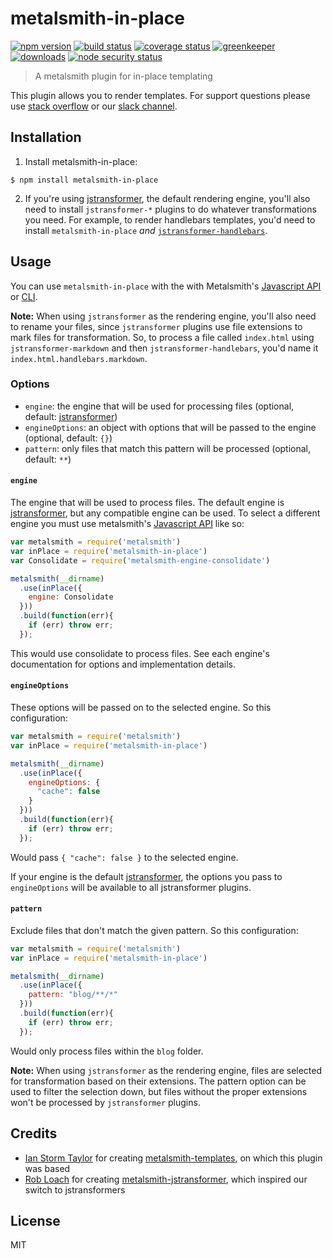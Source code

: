 # metalsmith-in-place

[![npm version][version-badge]][version-url]
[![build status][build-badge]][build-url]
[![coverage status][coverage-badge]][coverage-url]
[![greenkeeper][greenkeeper-badge]][greenkeeper-url]
[![downloads][downloads-badge]][downloads-url]
[![node security status][nsp-badge]][nsp-url]

> A metalsmith plugin for in-place templating

This plugin allows you to render templates. For support questions please use 
[stack overflow][stackoverflow-url] or our [slack channel][slack-url].

## Installation

1. Install metalsmith-in-place:
  ```
  $ npm install metalsmith-in-place
  ```
2. If you're using [jstransformer](https://github.com/superwolff/metalsmith-engine-jstransformer), the default rendering engine, you'll also need to install `jstransformer-*` plugins to do whatever transformations you need. For example, to render handlebars templates, you'd need to install `metalsmith-in-place` *and* [`jstransformer-handlebars`](https://github.com/jstransformers/jstransformer-handlebars).

## Usage

You can use `metalsmith-in-place` with the with Metalsmith's
[Javascript API](https://github.com/segmentio/metalsmith#api) or 
[CLI](https://github.com/segmentio/metalsmith#cli).

**Note:** When using `jstransformer` as the rendering engine, you'll also need to rename your files, since `jstransformer` plugins use file extensions to mark files for transformation. So, to process a file called `index.html` using `jstransformer-markdown` and then `jstransformer-handlebars`, you'd name it `index.html.handlebars.markdown`.

### Options

* `engine`: the engine that will be used for processing files (optional, default: 
[jstransformer](https://github.com/superwolff/metalsmith-engine-jstransformer))
* `engineOptions`: an object with options that will be passed to the engine (optional, default: `{}`)
* `pattern`: only files that match this pattern will be processed (optional, default: `**`)

#### `engine`

The engine that will be used to process files. The default engine is
[jstransformer](https://github.com/superwolff/metalsmith-engine-jstransformer), but any compatible 
engine can be used. To select a different engine you must use metalsmith's
[Javascript API](https://github.com/segmentio/metalsmith#api) like so:

```javascript
var metalsmith = require('metalsmith')
var inPlace = require('metalsmith-in-place')
var Consolidate = require('metalsmith-engine-consolidate')

metalsmith(__dirname)
  .use(inPlace({
    engine: Consolidate
  }))
  .build(function(err){
    if (err) throw err;
  });
```

This would use consolidate to process files. See each engine's documentation for options and
implementation details.

#### `engineOptions`

These options will be passed on to the selected engine. So this configuration:

```Javascript
var metalsmith = require('metalsmith')
var inPlace = require('metalsmith-in-place')

metalsmith(__dirname)
  .use(inPlace({
    engineOptions: {
      "cache": false
    }
  }))
  .build(function(err){
    if (err) throw err;
  });
```

Would pass `{ "cache": false }` to the selected engine.

If your engine is the default [jstransformer](https://github.com/superwolff/metalsmith-engine-jstransformer), the options you pass to `engineOptions` will be available to all jstransformer plugins.

#### `pattern`

Exclude files that don't match the given pattern. So this configuration:

```javascript
var metalsmith = require('metalsmith')
var inPlace = require('metalsmith-in-place')

metalsmith(__dirname)
  .use(inPlace({
    pattern: "blog/**/*"
  }))
  .build(function(err){
    if (err) throw err;
  });
```

Would only process files within the `blog` folder.

**Note:** When using `jstransformer` as the rendering engine, files are selected for transformation based on their extensions. The pattern option can be used to filter the selection down, but files without the proper extensions won't be processed by `jstransformer` plugins.

## Credits

* [Ian Storm Taylor](https://github.com/ianstormtaylor) for creating [metalsmith-templates](https://github.com/segmentio/metalsmith-templates), on which this plugin was based
* [Rob Loach](https://github.com/RobLoach) for creating [metalsmith-jstransformer](https://github.com/RobLoach/metalsmith-jstransformer), which inspired our switch to jstransformers

## License

MIT

[build-badge]: https://travis-ci.org/superwolff/metalsmith-in-place.svg
[build-url]: https://travis-ci.org/superwolff/metalsmith-in-place
[downloads-badge]: https://img.shields.io/npm/dm/metalsmith-in-place.svg
[downloads-url]: https://www.npmjs.com/package/metalsmith-in-place
[slack-badge]: https://img.shields.io/badge/Slack-Join%20Chat%20→-blue.svg
[slack-url]: http://metalsmith-slack.herokuapp.com/
[version-badge]: https://img.shields.io/npm/v/metalsmith-in-place.svg
[version-url]: https://www.npmjs.com/package/metalsmith-in-place
[stackoverflow-url]: http://stackoverflow.com/questions/tagged/metalsmith
[greenkeeper-badge]: https://badges.greenkeeper.io/superwolff/metalsmith-in-place.svg
[greenkeeper-url]: https://greenkeeper.io/
[coverage-badge]: https://coveralls.io/repos/github/superwolff/metalsmith-in-place/badge.svg?branch=master
[coverage-url]: https://coveralls.io/github/superwolff/metalsmith-in-place?branch=master
[nsp-badge]: https://nodesecurity.io/orgs/ismay/projects/f9a90e69-de31-4850-9eaf-6ed058171bbd/badge
[nsp-url]: https://nodesecurity.io/orgs/ismay/projects/f9a90e69-de31-4850-9eaf-6ed058171bbd
